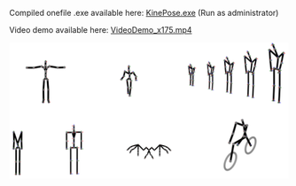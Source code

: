 Compiled onefile .exe available here: [KinePose.exe](Dist/KinePose.exe) (Run as administrator)

Video demo available here: [VideoDemo_x175.mp4]('Demo/VideoDemo_x175.mp4')

<img src="../images/chains.png" alt="KinePose Chains" width="900"/>
